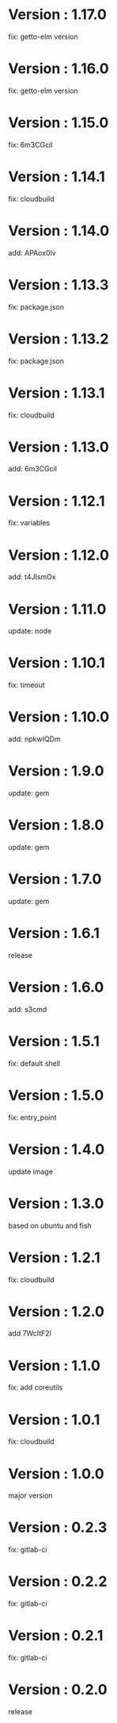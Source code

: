 # Version : 1.17.0

fix: getto-elm version

# Version : 1.16.0

fix: getto-elm version

# Version : 1.15.0

fix: 6m3CGcil

# Version : 1.14.1

fix: cloudbuild

# Version : 1.14.0

add: APAox0lv

# Version : 1.13.3

fix: package.json

# Version : 1.13.2

fix: package.json

# Version : 1.13.1

fix: cloudbuild

# Version : 1.13.0

add: 6m3CGcil

# Version : 1.12.1

fix: variables

# Version : 1.12.0

add: t4JIsmOx

# Version : 1.11.0

update: node

# Version : 1.10.1

fix: timeout

# Version : 1.10.0

add: npkwIQDm

# Version : 1.9.0

update: gem

# Version : 1.8.0

update: gem

# Version : 1.7.0

update: gem

# Version : 1.6.1

release

# Version : 1.6.0

add: s3cmd

# Version : 1.5.1

fix: default shell

# Version : 1.5.0

fix: entry_point

# Version : 1.4.0

update image

# Version : 1.3.0

based on ubuntu and fish

# Version : 1.2.1

fix: cloudbuild

# Version : 1.2.0

add 7WcItF2l

# Version : 1.1.0

fix: add coreutils

# Version : 1.0.1

fix: cloudbuild

# Version : 1.0.0

major version

# Version : 0.2.3

fix: gitlab-ci

# Version : 0.2.2

fix: gitlab-ci

# Version : 0.2.1

fix: gitlab-ci

# Version : 0.2.0

release

